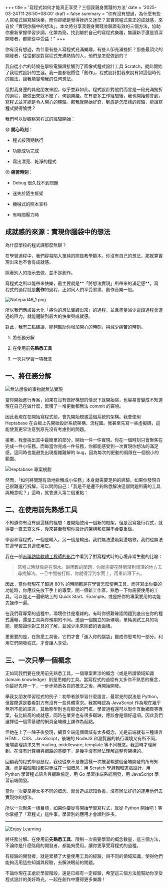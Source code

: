 +++
title = '寫程式如何才能真正享受？三個我親身實踐的方法'
date = '2025-03-24T11:26:50+08:00'
draft = false
summary = "你有沒有想過，為什麼有些人寫程式越寫越快樂，而你卻總是覺得挫折又迷茫？其實寫程式真正的成就感，來自於「實現你腦中的想法」。本文將分享我親身實踐並驗證有效的三個方法，協助你重新掌握學習步調，化繁為簡，找到屬於自己的寫程式樂趣，無論新手還是資深開發者，都能從中受益！"
+++

你有沒有想過，為什麼有些人寫程式充滿樂趣，有些人卻充滿挫折？那些最頂尖的開發者，往往都是對寫程式充滿熱情的人，他們是怎麼做到的？

我自從小六的時候在學校電腦課接觸到了圖像式程式設計工具 Scratch，就此開始了我程式設計的生涯。我一直都很嚮往「創作」，程式設計對我來說有如這個時代的魔法，讓我能實現我的任何想法。

但對我身邊的其他朋友來說，似乎並非如此。程式設計對他們而言是一段充滿挫折的過程，能做出來就不錯了，何談樂趣。在有更多工作經驗後，我也開始體會到，寫程式並非總是令人開心的體驗。那我就開始好奇，到底是怎麼樣的經驗，能讓寫程式變得愉悅？

我們可以從觀察寫程式的經驗開始：

😄 **開心時刻**：

- 程式按預期執行

- 功能成功完成

- 寫出漂亮、乾淨的程式

😣 **痛苦時刻**：

- Debug 很久找不到問題

- 迷失於陌生框架

- 機械式的照本宣科

- 有時間壓力時

## 成就感的來源：實現**你**腦袋中的想法

為什麼學校的程式課那麼無聊？

在學習過程中，我們容易陷入單純的照做教學範本。你沒有自己的想法，那就算實現出來也不會有成就感。

照著別人的指示去做，並不是創作。

寫程式之所以能帶來快樂，最主要就是**「將想法實現」所帶來的滿足感**。寫程式的過程就是**創作**的過程，正如同人們享受畫畫、創作音樂一般。

![Notepad46_1.png](./mind-graph.png)

所以我們應該最大化「將你的想法實踐出來」的過程，並且盡量減少這段過程會遭遇的阻力，就能體驗到最大的快樂與成就感。

對此，我有三點建議，能夠幫助你增加開心的時刻，與減少痛苦的時刻。

1. 將任務分解

2. 在使用前**先熟悉工具**

3. 一次只學習一項概念

## 一、將任務分解

![無法想像的事物就無法實現](./imagination.png)

當你開始進行專案，如果在沒有做好構想的情況下就開始寫，也容易會變成不知道現在自己在做什麼，累積了一堆更動都無法 commit 的窘境。

因此我現在在開始寫程式前，會先開始規畫這個系統的架構。我會使用 Heptabase 在白板上先開始設計系統架構、流程圖。我甚至先寫一些虛擬碼，這能使我更早注意到原先沒有考慮到的問題。

接著，我會挑出其中最簡單的部分，開始一件一件實現。你在一個時刻只會聚焦在完成一件小任務，而每當你完成一件任務，你都能感受到一次實現你想法的滿足感。這同時也能避免出現複雜難解的 bug，因為每次的更動的侷限在一個很小的範圍。

![Heptabase 專案規劃](./heptabase.png)

然而，「如何將問題有效地拆解成小任務」本身就需要足夠的經驗。如果你發現自己很難進行拆解，可以問問自己：「我是不是還不夠熟悉解決這個問題所需的工具與概念呢？」這時，就會進入第二個重點：

## 二、在使用前先熟悉工具

不知道你有沒有過這樣的經驗：要開始使用一個新的框架，但是沒寫幾行程式，就得要一直去查文件，後來甚至發現你設計的架構和框架不合要重做。

學習和寫程式，一個是輸入，另一個是輸出。我們無法邊吸氣邊唱歌，我們也無法在邊學習工具邊使用它。

我在一部[志祺訪談軟體工程師的影片](https://www.youtube.com/watch?v=_XRj9aYbOP0)中看到了對寫程式時的心境非常生動的比喻：

> 寫程式時就像是在潛水。越困難的問題，你就需要花時間潛到很深的地方去尋找解法。一旦中間被打斷，你就得浮到水面上，再重新潛下去。

因此，當你發現花了超過 80% 的時間都是在學習怎麼使用工具，而非寫出你要的功能時，你應該先放下手上的專案，開一個新工作區，熟悉一下你需要使用的工具。可以是走一遍網站上的 Quick Start、Example，或是把你的專案要用的功能先操作一遍。

在我們寫專案的過程中，環境往往是複雜的。有時你很難確認問題到底出在你的程式邏輯，還是工具與你預期的不同。透過一個獨立的新環境，單純測試工具的功能，能驗證你對工具的了解，並減少未來除錯的表面積。

更重要的是，在熟悉工具後，它們才會「進入你的腦袋」變成你思考的一部分。利用它們開發程式，才會讓人享受。

## 三、一次只學一個概念

正如同我們要在使用前先熟悉工具，一個專案牽涉的概念（或是所謂領域知識 domain knowledge）則是思維的工具。當寫程式的過程有太多你不熟悉的概念，你最好先停一下，一步步熟悉各自的概念之後，再開始開發。

舉我女朋友學習程式的例子：初學者該學習什麼語言，最常見的說法是 Python，但實際還是要看對方有沒有一些具體需求。我當時認為 JavaScript 作為現在幾乎無所不能的語言，其動態型別也有較低的門檻，學習過程還可以製作互動網頁等專案，有比較高的成就感，同時在業界也有很多職缺，應該會是個好選項。因此我們選擇從一個零基礎的網頁全端線上課作為起點。

但她在上了一陣子後發現，網頁全端這個領域有太多概念，光是前端就有三種語言 HTML、CSS、JavaScript，後端的 NodeJS 和瀏覽器的執行環境又有所不同，後端處理請求又有 routing, middleware, template 等不同概念。我這時才理解到，在沒有計算機與網路的基礎下，是幾乎沒有辦法理解這整套架構的。

回顧我的程式學習歷程，我也從來不是像這樣一次被灌輸整個全端開發的所有知識，而是每個階段都只專注在一個概念：用 Scratch 學邏輯和遊戲設計，用 Python 學習程式語言與網路協定，用 Go 學習後端系統開發，用 JavaScript 學習前端開發。

當你一次要掌握太多不同的概念，就會造成認知負擔，沒有辦法好好的運用他們去實現你的想法。

所以一次聚焦一樣目標，如果你要從零開始學習寫程式，就從 Python 開始吧！等你掌握了「寫程式」這件事，學習別的應用才會順利許多。

---

![Enjoy Learning](./enjoy-learning.png)

將任務分解、在使用前**先熟悉工具**、限制一次需要學習的概念數量，這三個方法，不論你是什麼階段的開發者，都能夠受用，讓你更享受寫程式的過程。

有經驗的開發者，就是累積了大量使用工具的經驗，與不同的領域知識，使得他們能夠活用這些知識與經驗，去解決眼前的問題。

不論你現在正處於學習階段，還是已經有一定經驗，希望這三個方法能幫助你享受程式設計的美好時光，一起在創作中獲得更多樂趣！
